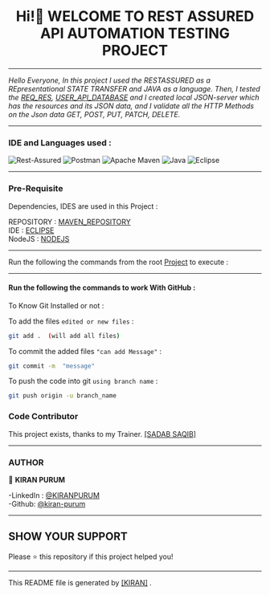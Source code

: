 <h1 align="center"> Hi!👋 WELCOME TO REST ASSURED API AUTOMATION TESTING PROJECT </h1>
<p align="left">

---

*Hello Everyone, In this project I used the RESTASSURED as a REpresentational STATE TRANSFER and JAVA as a language.
Then, I tested the [REQ_RES](https://reqres.in/), [USER_API_DATABASE](http://localhost:3000) and I created local
JSON-server which has the resources and its JSON data, and I validate all the HTTP Methods on the Json data GET, POST,
PUT, PATCH, DELETE.*

---

### IDE and Languages used :

![Rest-Assured](https://img.shields.io/badge/-Rest%20Assured-4BA82E?&style=for-the-badge&logo=Java&logoColor=white)
![Postman](https://img.shields.io/badge/-Postman-%23FF6C37?&style=for-the-badge&logo=Postman&logoColor=white)
![Apache Maven](https://img.shields.io/badge/Apache%20Maven-C71A36.svg?&style=for-the-badge&logo=Apache%20Maven&logoColor=white)
![Java](https://img.shields.io/badge/-Java-%23007396?&style=for-the-badge&logo=Java&logoColor=white)
![Eclipse](https://img.shields.io/badge/Eclipse%20IDE-%232C2255?&style=for-the-badge&logo=Eclipse%20IDE&logoColor=white)

---

### Pre-Requisite

Dependencies, IDES are used in this Project :

REPOSITORY : [MAVEN_REPOSITORY](https://mvnrepository.com/) <br>
IDE : [ECLIPSE](https://www.eclipse.org/downloads/) <br>
NodeJS : [NODEJS](https://nodejs.org/en/download/)

---
Run the following the commands from the root [Project](https://github.com/kiran-purum/RESTASSUREDAPIAUTOMATION) to
execute :

---

#### Run the following the commands to work With GitHub :

To Know Git Installed or not :

To add the files  `edited or new files` :

```sh
git add .  (will add all files)
```

To commit the added files `"can add Message"` :

```sh
git commit -m  "message"
```

To push the code into git `using branch name` :

```sh
git push origin -u branch_name
```

### Code Contributor

This project exists, thanks to my Trainer. [[SADAB SAQIB]](https://github.com/sadabnepal)

---

### AUTHOR

👤 **KIRAN PURUM**

-LinkedIn : [@KIRANPURUM](https://www.linkedin.com/in/kiran-puram-17986b19b/) <br>
-Github: [@kiran-purum](https://github.com/kiran-purum)

---

## SHOW YOUR SUPPORT

Please ⭐️ this repository if this project helped you!

<a href="https://github.com/kiran-purum"> </a>

---

This README file is generated by [[KIRAN]](https://github.com/kiran-purum) .